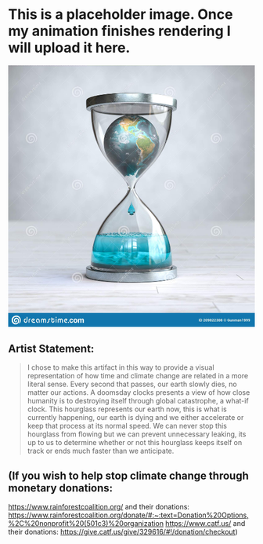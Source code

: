 ## <!-- -->
## <!-- -->
# This is a placeholder image. Once my animation finishes rendering I will upload it here.
![Placeholder jpeg](docs/assets/placeholder.jpeg)

## Artist Statement:
> I chose to make this artifact in this way to provide a visual representation of how time and climate change are related in a more literal sense. Every second that passes, our earth slowly dies, no matter our actions. A doomsday clocks presents a view of how close humanity is to destroying itself through global catastrophe, a what-if clock. This hourglass represents our earth now, this is what is currently happening, our earth is dying and we either accelerate or keep that process at its normal speed. We can never stop this hourglass from flowing but we can prevent unnecessary leaking, its up to us to determine whether or not this hourglass keeps itself on track or ends much faster than we anticipate. 

## (If you wish to help stop climate change through monetary donations: 
https://www.rainforestcoalition.org/ and their donations:
https://www.rainforestcoalition.org/donate/#:~:text=Donation%20Options,%2C%20nonprofit%20(501c3)%20organization
https://www.catf.us/ and their donations:
https://give.catf.us/give/329616/#!/donation/checkout)
